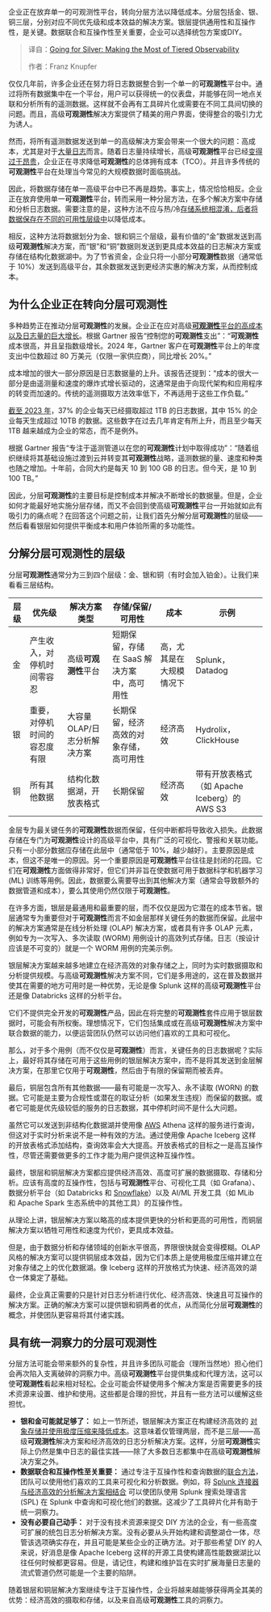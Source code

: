 
<!--
title: “银弹”攻略：分层观测性的价值最大化
cover: https://cdn.thenewstack.io/media/2025/08/ed036086-medals.jpg
summary: 企业正在放弃单一的可观测性平台，转向分层方法以降低成本。分层包括金、银、铜三层，分别对应不同优先级和成本效益的解决方案。银层提供通用性和互操作性，是关键。数据联合和互操作性至关重要，企业可以选择统包方案或DIY。
-->

企业正在放弃单一的可观测性平台，转向分层方法以降低成本。分层包括金、银、铜三层，分别对应不同优先级和成本效益的解决方案。银层提供通用性和互操作性，是关键。数据联合和互操作性至关重要，企业可以选择统包方案或DIY。

> 译自：[Going for Silver: Making the Most of Tiered Observability](https://thenewstack.io/going-for-silver-making-the-most-of-tiered-observability/)
> 
> 作者：Franz Knupfer

仅仅几年前，许多企业还在努力将日志数据整合到一个单一的**可观测性**平台中。通过将所有数据集中在一个平台，用户可以获得统一的仪表盘，并能够在同一地点关联和分析所有的遥测数据。这样就不会再有工具碎片化或需要在不同工具间切换的问题。而且，高级**可观测性**解决方案提供了精美的用户界面，使得整合的吸引力尤为诱人。

然而，将所有遥测数据发送到单一的高级解决方案会带来一个很大的问题：高成本，尤其是对于[大量日志](https://thenewstack.io/whats-driving-the-rising-cost-of-observability/)而言。随着日志量持续增长，高级**可观测性**平台已经[变得过于昂贵](https://thenewstack.io/observability-can-get-expensive-heres-how-to-trim-costs/)，企业正在寻求降低**可观测性**的总体拥有成本（TCO）。并且许多传统的**可观测性**平台在处理当今常见的大规模数据时面临挑战。

因此，将数据存储在单一高级平台中已不再是趋势。事实上，情况恰恰相反。企业正在放弃使用单一**可观测性**平台，转而采用一种分层方法，在多个解决方案中存储和分析日志数据。需要注意的是，这种方法不应与热/冷[存储系统相混淆，后者将数据保存在不同的可用性层级中](https://thenewstack.io/stop-freezing-your-data-to-death/)以降低成本。

相反，这种方法将数据划分为金、银和铜三个层级，最有价值的“金”数据发送到高级**可观测性**解决方案，而“银”和“铜”数据则发送到更具成本效益的日志解决方案或存储在结构化数据湖中。为了节省资金，企业只将一小部分**可观测性**数据（通常低于 10%）发送到高级平台，其余数据发送到更经济实惠的解决方案，从而控制成本。

## 为什么企业正在转向分层**可观测性**

多种趋势正在推动分层**可观测性**的发展。企业正在应对高级[**可观测性**平台的高成本以及日志量的巨大增长](https://thenewstack.io/observability-2-0-or-just-logs-all-over-again/)。根据 Gartner 报告“控制您的**可观测性**支出”：“**可观测性**成本很高，并且呈指数级增长。2024 年，Gartner 客户在**可观测性**平台上的年度支出中位数超过 80 万美元（仅限一家供应商），同比增长 20%。”

成本增加的很大一部分原因是日志数据量的上升。该报告还提到：“成本的很大一部分是由遥测量和速度的爆炸式增长驱动的，这通常是由于向现代架构和应用程序的转变而加速的。传统的遥测摄取方法效率低下，不再适用于这些工作负载。”

[截至 2023 年](https://observability.edgedelta.com/hubfs/Collateral/Charting-Observability-2023.pdf)，37% 的企业每天已经摄取超过 1TB 的日志数据，其中 15% 的企业每天生成超过 10TB 的数据。这些数字在过去几年肯定有所上升，而且至少每天 1TB 越来越成为企业的常态，而不是例外。

根据 Gartner 报告“专注于遥测管道以在您的**可观测性**计划中取得成功”：“随着组织继续将其基础设施过渡到云并转变其**可观测性**战略，遥测数据的量、速度和种类也随之增加。十年前，合同大约是每天 10 到 100 GB 的日志。但今天，是 10 到 100 TB。”

因此，分层**可观测性**的主要目标是控制成本并解决不断增长的数据量。但是，企业如何才能最好地实施分层存储，而又不会回到使高级**可观测性**平台一开始就如此有吸引力的痛点呢？在回答这个问题之前，让我们首先分解分层**可观测性**的层级——然后看看银层如何提供平衡成本和用户体验所需的多功能性。

## 分解分层**可观测性**的层级

分层**可观测性**通常分为三到四个层级：金、银和铜（有时会加入铂金）。让我们来看看三层结构。

| **层级** | **优先级** | **解决方案类型** | **存储/保留/可用性** | **成本** | **示例** |
| --- | --- | --- | --- | --- | --- |
| 金 | 产生收入，对停机时间零容忍 | 高级**可观测性**平台 | 短期保留，存储在 SaaS 解决方案中，高可用性 | 高，尤其是在大规模情况下 | Splunk，Datadog |
| 银 | 重要，对停机时间的容忍度有限 | 大容量 OLAP/日志分析解决方案 | 长期保留，经济高效的对象存储，高可用性 | 经济高效 | Hydrolix，ClickHouse |
| 铜 | 所有其他数据 | 结构化数据湖，开放表格式 | 长期保留 | 经济高效 | 带有开放表格式（如 Apache Iceberg）的 AWS S3 |

金层专为最关键任务的**可观测性**数据而保留，任何中断都将导致收入损失。此数据存储在专门为**可观测性**设计的高级平台中，具有广泛的可视化、警报和关联功能。只有一小部分数据应存储在此层中（通常低于 10%，越少越好）。主要原因是成本，但这不是唯一的原因。另一个重要原因是**可观测性**平台往往是封闭的花园。它们在**可观测性**方面做得非常好，但它们并非旨在使数据可用于数据科学和机器学习 (ML) 训练等用例。因此，数据要么需要导出到其他解决方案（通常会导致额外的数据管道和成本），要么其使用仍然仅限于**可观测性**。

在许多方面，银层是最通用和最重要的层，而不仅仅是因为它潜在的成本节省。银层通常专为重要但对于**可观测性**而言不如金层那样关键任务的数据而保留。此层中的解决方案通常是在线分析处理 (OLAP) 解决方案，或者具有许多 OLAP 元素，例如专为一次写入、多次读取 (WORM) 用例设计的高效列式存储。日志（按设计应该是不可变的）就是一个 WORM 用例的完美示例。

银层解决方案越来越多地建立在经济高效的对象存储之上，同时为实时数据摄取和分析提供规模。与高级**可观测性**解决方案不同，它们是多用途的，这在普及数据并使其在需要的地方可用时是一种优势，无论是像 Splunk 这样的高级**可观测性**平台还是像 Databricks 这样的分析平台。

它们不提供完全开发的**可观测性**产品，因此在将完整的**可观测性**套件应用于银层数据时，可能会有所权衡。理想情况下，它们包括集成或在高级**可观测性**解决方案中联合数据的能力，以便运营团队仍然可以访问他们喜欢的工具和可视化。

那么，对于多个用例（而不仅仅是**可观测性**）而言，关键任务的日志数据呢？实际上，最好将其存储在可用于这些用例的银层解决方案中，而不是将其发送到金层解决方案，在那里它仅用于**可观测性**，然后由于有限的保留期而被丢弃。

最后，铜层包含所有其他数据——最有可能是一次写入、永不读取 (WORN) 的数据。它可能是主要为合规性或潜在的取证分析（如果发生违规）而保留的数据。或者它可能是优先级较低的服务的日志数据，其中停机时间不是什么大问题。

虽然它可以发送到非结构化数据湖并使用像 [AWS](https://aws.amazon.amazon.com/?utm_content=inline+mention) Athena 这样的服务进行查询，但这对于实时分析来说不是一种有效的方法。通过使用像 Apache Iceberg 这样的开放表格式添加结构，查询效率会大大提高。开放表格式的目标之一是高互操作性，尽管还需要做更多的工作才能为用户提供这种互操作性。

最终，银层和铜层解决方案都应提供经济高效、高度可扩展的数据摄取、存储和分析。应该有高度的互操作性，包括与**可观测性**平台、可视化工具（如 Grafana）、数据分析平台（如 Databricks 和 [Snowflake](https://www.snowflake.com/?utm_content=inline+mention)）以及 AI/ML 开发工具（如 MLib 和 Apache Spark 生态系统中的其他工具）的互操作性。

从理论上讲，银层解决方案以略高的成本提供更快的分析和更高的可用性，而铜层解决方案以牺牲可用性和速度为代价，更具成本效益。

但是，由于数据分析和存储领域的创新水平很高，界限很快就会变得模糊。OLAP 风格的解决方案可以提供铜层成本效益，因为它们本质上是使用极度压缩并建立在对象存储之上的优化数据湖。像 Iceberg 这样的开放格式为快速、经济高效的湖仓一体奠定了基础。

最终，企业真正需要的只是针对日志分析进行优化、经济高效、快速且可互操作的解决方案。正确的解决方案可以提供银和铜两者的优点，从而简化分层**可观测性**的概念，并使团队更容易将其付诸实践。

## 具有统一洞察力的分层**可观测性**

分层方法可能会带来额外的复杂性，并且许多团队可能会（理所当然地）担心他们会再次陷入支离破碎的洞察力中。高级**可观测性**平台提供集成和代理方法，这可以使**可观测性**看起来相对轻松。企业可能会怀疑使用多个解决方案是否需要更多的技术资源来设置、维护和使用。这些都是合理的担忧，并且有一些方法可以缓解这些担忧。

* **银和金可能就足够了：** 如上一节所述，银层解决方案正在构建经济高效的 [对象存储并使用极度压缩来降低成本](https://thenewstack.io/object-storage-is-key-to-taming-cloud-costs/)。这意味着仅管理两层，而不是三层——高级**可观测性**解决方案和经济高效的日志分析解决方案。这样，分层**可观测性**实际上仍然是集中日志的最佳实践——除了大多数日志都集中在高级**可观测性**解决方案之外。
* **数据联合和互操作性至关重要：** 通过专注于互操作性和查询数据的[联合方法](https://thenewstack.io/observability-isnt-enough-its-time-to-federate-log-data/)，团队可以使用他们喜欢的工具来可视化和分析数据。例如，将 [Splunk 连接器与经济高效的分析解决方案相结合](https://hydrolix.io/blog/visualizing-hydrolix-data-in-splunk/) 可以使团队使用 Splunk 搜索处理语言 (SPL) 在 Splunk 中查询和可视化他们的数据。这减少了工具碎片化并有助于统一洞察力。
* **没有必要自己动手：** 对于没有技术资源来提交 DIY 方法的企业，有一些高度可扩展的统包日志分析解决方案。没有必要从头开始构建和调整湖仓一体，尽管该选项确实存在，并且可能是某些企业的正确方法。对于那些希望 DIY 的人来说，好消息是像 Apache Iceberg 这样的开源工具使构建高性能数据湖比以往任何时候都更容易。但是，请记住，构建和维护旨在实时扩展海量日志量的流式管道仍然可能是一个主要的陷阱。

随着银层和铜层解决方案继续专注于互操作性，企业将越来越能够获得两全其美的优势：经济高效的摄取和存储，以及来自高级**可观测性**工具的洞察力。